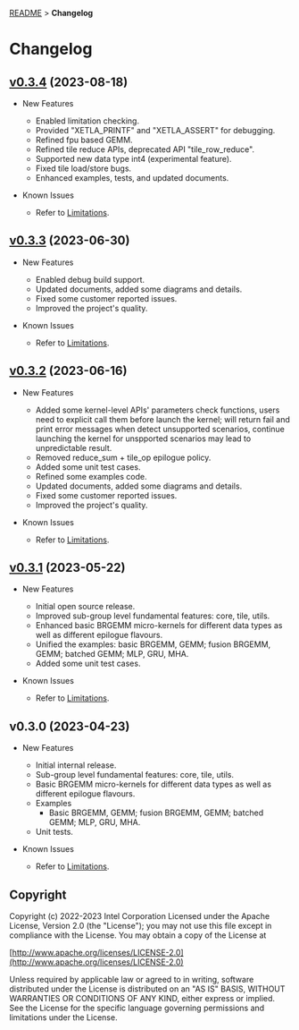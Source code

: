 [README](/README.md) > **Changelog**
# Changelog

## [v0.3.4](https://github.com/intel/xetla/releases/tag/v0.3.4) (2023-08-18)
- New Features
  * Enabled limitation checking.
  * Provided "XETLA_PRINTF" and "XETLA_ASSERT" for debugging.
  * Refined fpu based GEMM.
  * Refined tile reduce APIs, deprecated API "tile_row_reduce".
  * Supported new data type int4 (experimental feature).
  * Fixed tile load/store bugs.
  * Enhanced examples, tests, and updated documents.

- Known Issues
    - Refer to [Limitations](/media/docs/limitations.md).

 ## [v0.3.3](https://github.com/intel/xetla/releases/tag/v0.3.3) (2023-06-30)
- New Features
  * Enabled debug build support.
  * Updated documents, added some diagrams and details.
  * Fixed some customer reported issues.
  * Improved the project's quality.

- Known Issues
    - Refer to [Limitations](/media/docs/limitations.md).

## [v0.3.2](https://github.com/intel/xetla/releases/tag/v0.3.2) (2023-06-16)
- New Features
  * Added some kernel-level APIs' parameters check functions, users need to explicit call them before launch the kernel; will return fail and print error messages when detect unsupported scenarios, continue launching the kernel for unspported scenarios may lead to unpredictable result.
  * Removed reduce_sum + tile_op epilogue policy.
  * Added some unit test cases.
  * Refined some examples code.
  * Updated documents, added some diagrams and details.
  * Fixed some customer reported issues.
  * Improved the project's quality.

- Known Issues
    - Refer to [Limitations](/media/docs/limitations.md).

## [v0.3.1](https://github.com/intel/xetla/releases/tag/v0.3.1) (2023-05-22)
- New Features
  * Initial open source release.
  * Improved sub-group level fundamental features: core, tile, utils.
  * Enhanced basic BRGEMM micro-kernels for different data types as well as different epilogue flavours.
  * Unified the examples: basic BRGEMM, GEMM; fusion BRGEMM, GEMM; batched GEMM; MLP, GRU, MHA.
  * Added some unit test cases.

- Known Issues
    - Refer to [Limitations](/media/docs/limitations.md).

## v0.3.0 (2023-04-23)
- New Features
  * Initial internal release.
  * Sub-group level fundamental features: core, tile, utils.
  * Basic BRGEMM micro-kernels for different data types as well as different epilogue flavours.
  * Examples
    * Basic BRGEMM, GEMM; fusion BRGEMM, GEMM; batched GEMM; MLP, GRU, MHA.  
  * Unit tests.
  
- Known Issues
    - Refer to [Limitations](/media/docs/limitations.md).

## Copyright

Copyright (c) 2022-2023 Intel Corporation
Licensed under the Apache License, Version 2.0 (the "License");
you may not use this file except in compliance with the License.
You may obtain a copy of the License at

  [http://www.apache.org/licenses/LICENSE-2.0](http://www.apache.org/licenses/LICENSE-2.0)

Unless required by applicable law or agreed to in writing, software
distributed under the License is distributed on an "AS IS" BASIS,
WITHOUT WARRANTIES OR CONDITIONS OF ANY KIND, either express or implied.
See the License for the specific language governing permissions and
limitations under the License.

